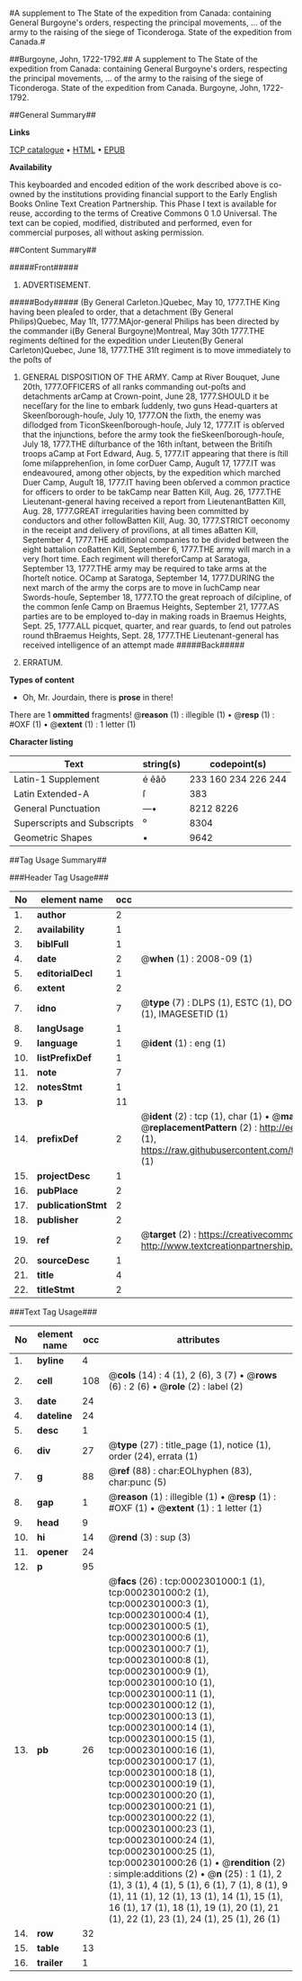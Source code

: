 #A supplement to The State of the expedition from Canada: containing General Burgoyne's orders, respecting the principal movements, ... of the army to the raising of the siege of Ticonderoga. State of the expedition from Canada.#

##Burgoyne, John, 1722-1792.##
A supplement to The State of the expedition from Canada: containing General Burgoyne's orders, respecting the principal movements, ... of the army to the raising of the siege of Ticonderoga.
State of the expedition from Canada.
Burgoyne, John, 1722-1792.

##General Summary##

**Links**

[TCP catalogue](http://www.ota.ox.ac.uk/tcp/)  • 
[HTML](http://tei.it.ox.ac.uk/tcp/Texts-HTML/free/004/004874417.html)  • 
[EPUB](http://tei.it.ox.ac.uk/tcp/Texts-EPUB/free/004/004874417.epub)

**Availability**

This keyboarded and encoded edition of the
	       work described above is co-owned by the institutions
	       providing financial support to the Early English Books
	       Online Text Creation Partnership. This Phase I text is
	       available for reuse, according to the terms of Creative
	       Commons 0 1.0 Universal. The text can be copied,
	       modified, distributed and performed, even for
	       commercial purposes, all without asking permission.


##Content Summary##

#####Front#####

1. ADVERTISEMENT.

#####Body#####
(By General Carleton.)Quebec, May 10, 1777.THE King having been pleaſed to order, that a detachment (By General Philips)Quebec, May 1ſt, 1777.MAjor-general Philips has been directed by the commander i(By General Burgoyne)Montreal, May 30th 1777.THE regiments deſtined for the expedition under Lieuten(By General Carleton)Quebec, June 18, 1777.THE 31ſt regiment is to move immediately to the poſts of 
1. GENERAL DISPOSITION OF THE ARMY.
Camp at River Bouquet, June 20th, 1777.OFFICERS of all ranks commanding out-poſts and detachments arCamp at Crown-point, June 28, 1777.SHOULD it be neceſſary for the line to embark ſuddenly, two guns Head-quarters at Skeenſborough-houſe, July 10, 1777.ON the ſixth, the enemy was diſlodged from TiconSkeenſborough-houſe, July 12, 1777.IT is obſerved that the injunctions, before the army took the fieSkeenſborough-houſe, July 18, 1777.THE diſturbance of the 16th inſtant, between the Britiſh troops aCamp at Fort Edward, Aug. 5, 1777.IT appearing that there is ſtill ſome miſapprehenſion, in ſome corDuer Camp, Auguſt 17, 1777.IT was endeavoured, among other objects, by the expedition which marched Duer Camp, Auguſt 18, 1777.IT having been obſerved a common practice for officers to order to be takCamp near Batten Kill, Aug. 26, 1777.THE Lieutenant-general having received a report from LieutenantBatten Kill, Aug. 28, 1777.GREAT irregularities having been committed by conductors and other followBatten Kill, Aug. 30, 1777.STRICT oeconomy in the receipt and delivery of proviſions, at all times aBatten Kill, September 4, 1777.THE additional companies to be divided between the eight battalion coBatten Kill, September 6, 1777.THE army will march in a very ſhort time. Each regiment will thereforCamp at Saratoga, September 13, 1777.THE army may be required to take arms at the ſhorteſt notice. OCamp at Saratoga, September 14, 1777.DURING the next march of the army the corps are to move in ſuchCamp near Swords-houſe, September 18, 1777.TO the great reproach of diſcipline, of the common ſenſe Camp on Braemus Heights, September 21, 1777.AS parties are to be employed to-day in making roads in Braemus Heights, Sept. 25, 1777.ALL picquet, quarter, and rear guards, to ſend out patroles round thBraemus Heights, Sept. 28, 1777.THE Lieutenant-general has received intelligence of an attempt made 
#####Back#####

1. ERRATUM.

**Types of content**

  * Oh, Mr. Jourdain, there is **prose** in there!

There are 1 **ommitted** fragments! 
 @__reason__ (1) : illegible (1)  •  @__resp__ (1) : #OXF (1)  •  @__extent__ (1) : 1 letter (1)

**Character listing**


|Text|string(s)|codepoint(s)|
|---|---|---|
|Latin-1 Supplement|é êâô|233 160 234 226 244|
|Latin Extended-A|ſ|383|
|General Punctuation|—•|8212 8226|
|Superscripts             and Subscripts|⁰|8304|
|Geometric Shapes|▪|9642|

##Tag Usage Summary##

###Header Tag Usage###

|No|element name|occ|attributes|
|---|---|---|---|
|1.|__author__|2||
|2.|__availability__|1||
|3.|__biblFull__|1||
|4.|__date__|2| @__when__ (1) : 2008-09 (1)|
|5.|__editorialDecl__|1||
|6.|__extent__|2||
|7.|__idno__|7| @__type__ (7) : DLPS (1), ESTC (1), DOCNO (1), TCP (1), GALEDOCNO (1), CONTENTSET (1), IMAGESETID (1)|
|8.|__langUsage__|1||
|9.|__language__|1| @__ident__ (1) : eng (1)|
|10.|__listPrefixDef__|1||
|11.|__note__|7||
|12.|__notesStmt__|1||
|13.|__p__|11||
|14.|__prefixDef__|2| @__ident__ (2) : tcp (1), char (1)  •  @__matchPattern__ (2) : ([0-9\-]+):([0-9IVX]+) (1), (.+) (1)  •  @__replacementPattern__ (2) : http://eebo.chadwyck.com/downloadtiff?vid=$1&page=$2 (1), https://raw.githubusercontent.com/textcreationpartnership/Texts/master/tcpchars.xml#$1 (1)|
|15.|__projectDesc__|1||
|16.|__pubPlace__|2||
|17.|__publicationStmt__|2||
|18.|__publisher__|2||
|19.|__ref__|2| @__target__ (2) : https://creativecommons.org/publicdomain/zero/1.0/ (1), http://www.textcreationpartnership.org/docs/. (1)|
|20.|__sourceDesc__|1||
|21.|__title__|4||
|22.|__titleStmt__|2||


###Text Tag Usage###

|No|element name|occ|attributes|
|---|---|---|---|
|1.|__byline__|4||
|2.|__cell__|108| @__cols__ (14) : 4 (1), 2 (6), 3 (7)  •  @__rows__ (6) : 2 (6)  •  @__role__ (2) : label (2)|
|3.|__date__|24||
|4.|__dateline__|24||
|5.|__desc__|1||
|6.|__div__|27| @__type__ (27) : title_page (1), notice (1), order (24), errata (1)|
|7.|__g__|88| @__ref__ (88) : char:EOLhyphen (83), char:punc (5)|
|8.|__gap__|1| @__reason__ (1) : illegible (1)  •  @__resp__ (1) : #OXF (1)  •  @__extent__ (1) : 1 letter (1)|
|9.|__head__|9||
|10.|__hi__|14| @__rend__ (3) : sup (3)|
|11.|__opener__|24||
|12.|__p__|95||
|13.|__pb__|26| @__facs__ (26) : tcp:0002301000:1 (1), tcp:0002301000:2 (1), tcp:0002301000:3 (1), tcp:0002301000:4 (1), tcp:0002301000:5 (1), tcp:0002301000:6 (1), tcp:0002301000:7 (1), tcp:0002301000:8 (1), tcp:0002301000:9 (1), tcp:0002301000:10 (1), tcp:0002301000:11 (1), tcp:0002301000:12 (1), tcp:0002301000:13 (1), tcp:0002301000:14 (1), tcp:0002301000:15 (1), tcp:0002301000:16 (1), tcp:0002301000:17 (1), tcp:0002301000:18 (1), tcp:0002301000:19 (1), tcp:0002301000:20 (1), tcp:0002301000:21 (1), tcp:0002301000:22 (1), tcp:0002301000:23 (1), tcp:0002301000:24 (1), tcp:0002301000:25 (1), tcp:0002301000:26 (1)  •  @__rendition__ (2) : simple:additions (2)  •  @__n__ (25) : 1 (1), 2 (1), 3 (1), 4 (1), 5 (1), 6 (1), 7 (1), 8 (1), 9 (1), 11 (1), 12 (1), 13 (1), 14 (1), 15 (1), 16 (1), 17 (1), 18 (1), 19 (1), 20 (1), 21 (1), 22 (1), 23 (1), 24 (1), 25 (1), 26 (1)|
|14.|__row__|32||
|15.|__table__|13||
|16.|__trailer__|1||
